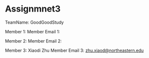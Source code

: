 # Assignmnet3

TeamName: GoodGoodStudy

Member 1:
Member Email 1:

Member 2:
Member Email 2:

Member 3: Xiaodi Zhu
Member Email 3: zhu.xiaod@northeastern.edu
